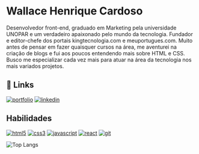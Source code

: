 # Wallace Henrique Cardoso
Desenvolvedor front-end, graduado em Marketing pela universidade UNOPAR e um verdadeiro apaixonado pelo mundo da tecnologia. Fundador e editor-chefe dos portais kingtecnologia.com e meuportugues.com. Muito antes de pensar em fazer quaisquer cursos na área, me aventurei na criação de blogs e fui aos poucos entendendo mais sobre HTML e CSS. Busco me especializar cada vez mais para atuar na área da tecnologia nos mais variados projetos.

## 🔗 Links
[![portfolio](https://img.shields.io/badge/meu_portfolio-000?style=for-the-badge&logo=ko-fi)](https://whcardoso.github.io/portfolio/)
[![linkedin](https://img.shields.io/badge/linkedin-000?style=for-the-badge&logo=linkedin)](https://www.linkedin.com/in/wallace-cardoso-dev/)

## Habilidades
[![html5](https://img.shields.io/badge/HTML5-000?style=for-the-badge&logo=html5)](#)
[![css3](https://img.shields.io/badge/CSS3-000?style=for-the-badge&logo=css3)](#)
[![javascript](https://img.shields.io/badge/JavaScript-000?style=for-the-badge&logo=javascript)](#)
[![react](https://img.shields.io/badge/React-000?style=for-the-badge&logo=react)](#)
[![git](https://img.shields.io/badge/GIT-000?style=for-the-badge&logo=git)](#)

![Top Langs](https://github-readme-stats-git-masterrstaa-rickstaa.vercel.app/api/top-langs/?username=whcardoso&layout=compact&bg_color=000&border_color=30A3DC&title_color=E94D5F&text_color=FFF)